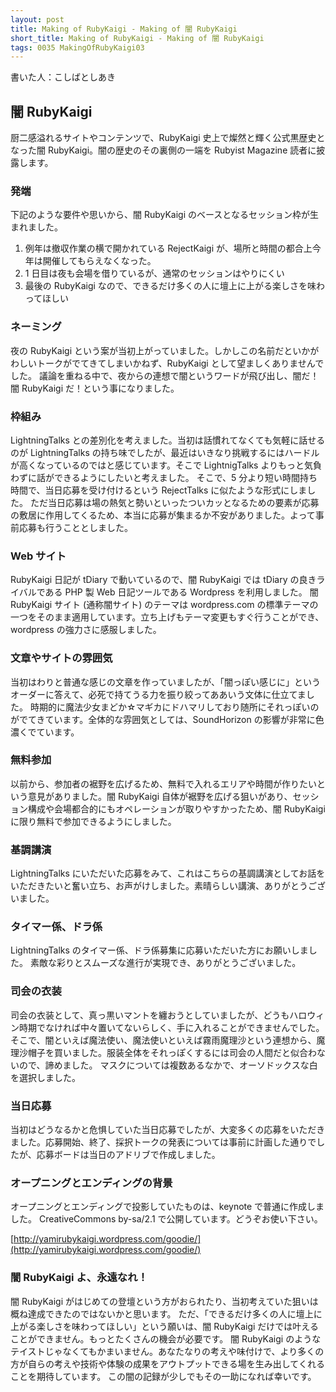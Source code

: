 ```yaml
---
layout: post
title: Making of RubyKaigi - Making of 闇 RubyKaigi
short_title: Making of RubyKaigi - Making of 闇 RubyKaigi
tags: 0035 MakingOfRubyKaigi03
---
```



書いた人：こしばとしあき

## 闇 RubyKaigi

厨二感溢れるサイトやコンテンツで、RubyKaigi 史上で燦然と輝く公式黒歴史となった闇 RubyKaigi。闇の歴史のその裏側の一端を Rubyist Magazine 読者に披露します。

### 発端

下記のような要件や思いから、闇 RubyKaigi のベースとなるセッション枠が生まれました。

1. 例年は撤収作業の横で開かれている RejectKaigi が、場所と時間の都合上今年は開催してもらえなくなった。
1. 1 日目は夜も会場を借りているが、通常のセッションはやりにくい
1. 最後の RubyKaigi なので、できるだけ多くの人に壇上に上がる楽しさを味わってほしい


### ネーミング

夜の RubyKaigi という案が当初上がっていました。しかしこの名前だといかがわしいトークがでてきてしまいかねず、RubyKaigi として望ましくありませんでした。
議論を重ねる中で、夜からの連想で闇というワードが飛び出し、闇だ！闇 RubyKaigi だ！という事になりました。

### 枠組み

LightningTalks との差別化を考えました。当初は話慣れてなくても気軽に話せるのが LightningTalks の持ち味でしたが、最近はいきなり挑戦するにはハードルが高くなっているのではと感じています。そこで LightnigTalks よりもっと気負わずに話ができるようにしたいと考えました。
そこで、5 分より短い時間持ち時間で、当日応募を受け付けるという RejectTalks に似たような形式にしました。
ただ当日応募は場の熱気と勢いといったついカッとなるための要素が応募の敷居に作用してくるため、本当に応募が集まるか不安がありました。よって事前応募も行うこととしました。

### Web サイト

RubyKaigi 日記が tDiary で動いているので、闇 RubyKaigi では tDiary の良きライバルである PHP 製 Web 日記ツールである Wordpress を利用しました。
闇 RubyKaigi サイト (通称闇サイト) のテーマは wordpress.com の標準テーマの一つをそのまま適用しています。立ち上げもテーマ変更もすぐ行うことができ、wordpress の強力さに感服しました。

### 文章やサイトの雰囲気

当初はわりと普通な感じの文章を作っていましたが、「闇っぽい感じに」というオーダーに答えて、必死で持てうる力を振り絞ってああいう文体に仕立てました。
時期的に魔法少女まどか☆マギカにドハマリしており随所にそれっぽいのがでてきています。全体的な雰囲気としては、SoundHorizon の影響が非常に色濃くでています。

### 無料参加

以前から、参加者の裾野を広げるため、無料で入れるエリアや時間が作りたいという意見がありました。闇 RubyKaigi 自体が裾野を広げる狙いがあり、セッション構成や会場都合的にもオペレーションが取りやすかったため、闇 RubyKaigi に限り無料で参加できるようにしました。

### 基調講演

LightningTalks にいただいた応募をみて、これはこちらの基調講演としてお話をいただきたいと奮い立ち、お声がけしました。素晴らしい講演、ありがとうございました。

### タイマー係、ドラ係

LightningTalks のタイマー係、ドラ係募集に応募いただいた方にお願いしました。
素敵な彩りとスムーズな進行が実現でき、ありがとうございました。

### 司会の衣装

司会の衣装として、真っ黒いマントを纏おうとしていましたが、どうもハロウィン時期でなければ中々置いてないらしく、手に入れることができませんでした。
そこで、闇といえば魔法使い、魔法使いといえば霧雨魔理沙という連想から、魔理沙帽子を買いました。服装全体をそれっぽくするには司会の人間だと似合わないので、諦めました。
マスクについては複数あるなかで、オーソドックスな白を選択しました。

### 当日応募

当初はどうなるかと危惧していた当日応募でしたが、大変多くの応募をいただきました。応募開始、終了、採択トークの発表については事前に計画した通りでしたが、応募ボードは当日のアドリブで作成しました。

### オープニングとエンディングの背景

オープニングとエンディングで投影していたものは、keynote で普通に作成しました。
CreativeCommons by-sa/2.1 で公開しています。どうぞお使い下さい。

[http://yamirubykaigi.wordpress.com/goodie/](http://yamirubykaigi.wordpress.com/goodie/)

### 闇 RubyKaigi よ、永遠なれ！

闇 RubyKaigi がはじめての登壇という方がおられたり、当初考えていた狙いは概ね達成できたのではないかと思います。
ただ、「できるだけ多くの人に壇上に上がる楽しさを味わってほしい」という願いは、闇 RubyKaigi だけでは叶えることができません。もっとたくさんの機会が必要です。
闇 RubyKaigi のようなテイストじゃなくてもかまいません。あなたなりの考えや味付けで、より多くの方が自らの考えや技術や体験の成果をアウトプットできる場を生み出してくれることを期待しています。
この闇の記録が少しでもその一助になれば幸いです。


